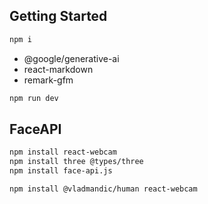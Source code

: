 ## Getting Started
```bash
npm i
```

- @google/generative-ai
- react-markdown
- remark-gfm

```bash
npm run dev
```

## FaceAPI
```bash
npm install react-webcam
npm install three @types/three
npm install face-api.js
```

```bash
npm install @vladmandic/human react-webcam
```
